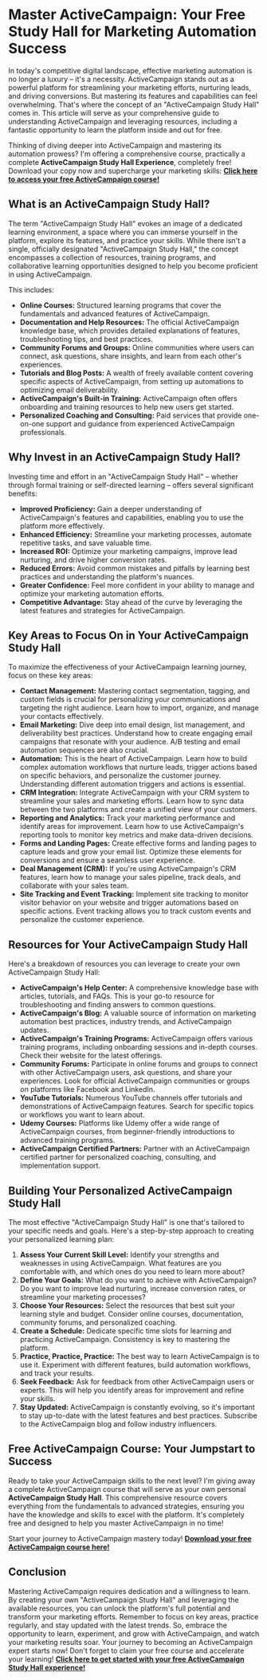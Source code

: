 # Master ActiveCampaign: Your Free Study Hall for Marketing Automation Success

In today's competitive digital landscape, effective marketing automation is no longer a luxury – it's a necessity. ActiveCampaign stands out as a powerful platform for streamlining your marketing efforts, nurturing leads, and driving conversions. But mastering its features and capabilities can feel overwhelming. That's where the concept of an "ActiveCampaign Study Hall" comes in. This article will serve as your comprehensive guide to understanding ActiveCampaign and leveraging resources, including a fantastic opportunity to learn the platform inside and out for free.

Thinking of diving deeper into ActiveCampaign and mastering its automation prowess? I'm offering a comprehensive course, practically a complete **ActiveCampaign Study Hall Experience**, completely free! Download your copy now and supercharge your marketing skills: [**Click here to access your free ActiveCampaign course!**](https://udemywork.com/activecampaign-study-hall)

## What is an ActiveCampaign Study Hall?

The term "ActiveCampaign Study Hall" evokes an image of a dedicated learning environment, a space where you can immerse yourself in the platform, explore its features, and practice your skills. While there isn't a single, officially designated "ActiveCampaign Study Hall," the concept encompasses a collection of resources, training programs, and collaborative learning opportunities designed to help you become proficient in using ActiveCampaign.

This includes:

*   **Online Courses:** Structured learning programs that cover the fundamentals and advanced features of ActiveCampaign.
*   **Documentation and Help Resources:** The official ActiveCampaign knowledge base, which provides detailed explanations of features, troubleshooting tips, and best practices.
*   **Community Forums and Groups:** Online communities where users can connect, ask questions, share insights, and learn from each other's experiences.
*   **Tutorials and Blog Posts:** A wealth of freely available content covering specific aspects of ActiveCampaign, from setting up automations to optimizing email deliverability.
*   **ActiveCampaign's Built-in Training:** ActiveCampaign often offers onboarding and training resources to help new users get started.
*   **Personalized Coaching and Consulting:** Paid services that provide one-on-one support and guidance from experienced ActiveCampaign professionals.

## Why Invest in an ActiveCampaign Study Hall?

Investing time and effort in an "ActiveCampaign Study Hall" – whether through formal training or self-directed learning – offers several significant benefits:

*   **Improved Proficiency:** Gain a deeper understanding of ActiveCampaign's features and capabilities, enabling you to use the platform more effectively.
*   **Enhanced Efficiency:** Streamline your marketing processes, automate repetitive tasks, and save valuable time.
*   **Increased ROI:** Optimize your marketing campaigns, improve lead nurturing, and drive higher conversion rates.
*   **Reduced Errors:** Avoid common mistakes and pitfalls by learning best practices and understanding the platform's nuances.
*   **Greater Confidence:** Feel more confident in your ability to manage and optimize your marketing automation efforts.
*   **Competitive Advantage:** Stay ahead of the curve by leveraging the latest features and strategies for ActiveCampaign.

## Key Areas to Focus On in Your ActiveCampaign Study Hall

To maximize the effectiveness of your ActiveCampaign learning journey, focus on these key areas:

*   **Contact Management:** Mastering contact segmentation, tagging, and custom fields is crucial for personalizing your communications and targeting the right audience. Learn how to import, organize, and manage your contacts effectively.
*   **Email Marketing:** Dive deep into email design, list management, and deliverability best practices. Understand how to create engaging email campaigns that resonate with your audience. A/B testing and email automation sequences are also crucial.
*   **Automation:** This is the heart of ActiveCampaign. Learn how to build complex automation workflows that nurture leads, trigger actions based on specific behaviors, and personalize the customer journey. Understanding different automation triggers and actions is essential.
*   **CRM Integration:** Integrate ActiveCampaign with your CRM system to streamline your sales and marketing efforts. Learn how to sync data between the two platforms and create a unified view of your customers.
*   **Reporting and Analytics:** Track your marketing performance and identify areas for improvement. Learn how to use ActiveCampaign's reporting tools to monitor key metrics and make data-driven decisions.
*   **Forms and Landing Pages:** Create effective forms and landing pages to capture leads and grow your email list. Optimize these elements for conversions and ensure a seamless user experience.
*   **Deal Management (CRM):** If you're using ActiveCampaign's CRM features, learn how to manage your sales pipeline, track deals, and collaborate with your sales team.
*   **Site Tracking and Event Tracking:** Implement site tracking to monitor visitor behavior on your website and trigger automations based on specific actions. Event tracking allows you to track custom events and personalize the customer experience.

## Resources for Your ActiveCampaign Study Hall

Here's a breakdown of resources you can leverage to create your own ActiveCampaign Study Hall:

*   **ActiveCampaign's Help Center:** A comprehensive knowledge base with articles, tutorials, and FAQs. This is your go-to resource for troubleshooting and finding answers to common questions.
*   **ActiveCampaign's Blog:** A valuable source of information on marketing automation best practices, industry trends, and ActiveCampaign updates.
*   **ActiveCampaign's Training Programs:** ActiveCampaign offers various training programs, including onboarding sessions and in-depth courses. Check their website for the latest offerings.
*   **Community Forums:** Participate in online forums and groups to connect with other ActiveCampaign users, ask questions, and share your experiences. Look for official ActiveCampaign communities or groups on platforms like Facebook and LinkedIn.
*   **YouTube Tutorials:** Numerous YouTube channels offer tutorials and demonstrations of ActiveCampaign features. Search for specific topics or workflows you want to learn about.
*   **Udemy Courses:** Platforms like Udemy offer a wide range of ActiveCampaign courses, from beginner-friendly introductions to advanced training programs.
*   **ActiveCampaign Certified Partners:** Partner with an ActiveCampaign certified partner for personalized coaching, consulting, and implementation support.

## Building Your Personalized ActiveCampaign Study Hall

The most effective "ActiveCampaign Study Hall" is one that's tailored to your specific needs and goals. Here's a step-by-step approach to creating your personalized learning plan:

1.  **Assess Your Current Skill Level:** Identify your strengths and weaknesses in using ActiveCampaign. What features are you comfortable with, and which ones do you need to learn more about?
2.  **Define Your Goals:** What do you want to achieve with ActiveCampaign? Do you want to improve lead nurturing, increase conversion rates, or streamline your marketing processes?
3.  **Choose Your Resources:** Select the resources that best suit your learning style and budget. Consider online courses, documentation, community forums, and personalized coaching.
4.  **Create a Schedule:** Dedicate specific time slots for learning and practicing ActiveCampaign. Consistency is key to mastering the platform.
5.  **Practice, Practice, Practice:** The best way to learn ActiveCampaign is to use it. Experiment with different features, build automation workflows, and track your results.
6.  **Seek Feedback:** Ask for feedback from other ActiveCampaign users or experts. This will help you identify areas for improvement and refine your skills.
7.  **Stay Updated:** ActiveCampaign is constantly evolving, so it's important to stay up-to-date with the latest features and best practices. Subscribe to the ActiveCampaign blog and follow industry influencers.

## Free ActiveCampaign Course: Your Jumpstart to Success

Ready to take your ActiveCampaign skills to the next level? I'm giving away a complete ActiveCampaign course that will serve as your own personal **ActiveCampaign Study Hall**. This comprehensive resource covers everything from the fundamentals to advanced strategies, ensuring you have the knowledge and skills to excel with the platform. It's completely free and designed to help you master ActiveCampaign in no time!

Start your journey to ActiveCampaign mastery today! [**Download your free ActiveCampaign course here!**](https://udemywork.com/activecampaign-study-hall)

## Conclusion

Mastering ActiveCampaign requires dedication and a willingness to learn. By creating your own "ActiveCampaign Study Hall" and leveraging the available resources, you can unlock the platform's full potential and transform your marketing efforts. Remember to focus on key areas, practice regularly, and stay updated with the latest trends. So, embrace the opportunity to learn, experiment, and grow with ActiveCampaign, and watch your marketing results soar. Your journey to becoming an ActiveCampaign expert starts now! Don't forget to claim your free course and accelerate your learning! [**Click here to get started with your free ActiveCampaign Study Hall experience!**](https://udemywork.com/activecampaign-study-hall)
